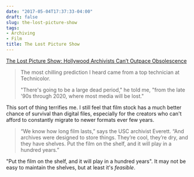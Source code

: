 ```yaml
---
date: "2017-05-04T17:37:33-04:00"
draft: false
slug: the-lost-picture-show
tags:
- Archiving
- Film
title: The Lost Picture Show
---
```

<a href="http://spectrum.ieee.org/computing/it/the-lost-picture-show-hollywood-archivists-cant-outpace-obsolescence">The Lost Picture Show: Hollywood Archivists Can’t Outpace Obsolescence</a>

<blockquote>
The most chilling prediction I heard came from a top technician at Technicolor.

"There's going to be a large dead period," he told me, "from the late '90s through 2020, where most media will be lost."
</blockquote>

This sort of thing terrifies me. I still feel that film stock has a much better chance of 
survival than digital files, especially for the creators who can't afford to constantly
migrate to newer formats ever few years.

<blockquote>
“We know how long film lasts,” says the USC archivist Everett. “And archives were designed to store things. They’re cool, they’re dry, and they have shelves. Put the film on the shelf, and it will play in a hundred years.”
</blockquote>

"Put the film on the shelf, and it will play in a hundred years". It may not be easy to
maintain the shelves, but at least it's <em>feasible</em>.

